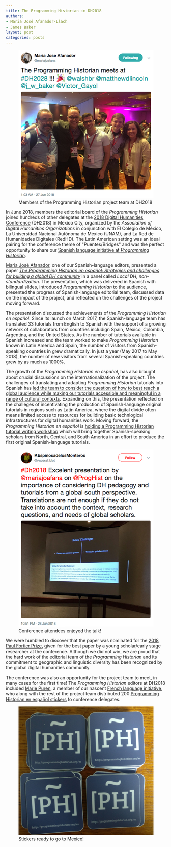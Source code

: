 ```yaml
---
title: The Programming Historian in DH2018
authors:
- Maria José Afanador-Llach
- James Baker
layout: post
categories: posts
---
```


<p><figure><a href="https://twitter.com/mariajoafana/status/1011761787417628673">
        <img src="/images/dh2018blog/team-shot.png" alt=""/></a><figcaption>
    Members of the Programming Historian project team at DH2018</figcaption></figure></p>

In June 2018, members the editorial board of the *Programming Historian* joined hundreds of other delegates at the [2018 Digital Humanities Conference](https://dh2018.adho.org/en/) (DH2018) in Mexico City, organized by the *Association of Digital Humanities Organizations* in conjunction with El Colegio de México, La Universidad Nacional Autónoma de México (UNAM), and La Red de Humanidades Digitales (RedHD). The Latin American setting was an ideal pairing for the conference theme of "Puentes/Bridges" and was the perfect opportunity to share our [Spanish language initiative at *Programming Historian*](https://programminghistorian.org/es/).

[Maria José Afanador](https://github.com/mariajoafana), one of our Spanish-language editors, presented a paper *[The Programming Historian en español: Strategies and challenges for building a global DH community](https://dh2018.adho.org/the-programming-historian-en-espanol-estrategias-y-retos-para-la-construccion-de-una-comunidad-global-de-hd/)* in a panel called *Local DH, non-standardization*. The presentation, which was delivered in Spanish with bilingual slides, introduced *Programming Historian* to the audience, presented the progress of Spanish-language editorial team, discussed data on the impact of the project, and reflected on the challenges of the project moving forward.

The presentation discussed the achievements of the *Programming Historian en español*. Since its launch on March 2017, the Spanish-language team has translated 33 tutorials from English to Spanish with the support of a growing network of collaborators from countries includign Spain, Mexico, Colombia, Argentina, and the United States. As the number of tutorials available in Spanish increased and the team worked to make *Programming Historian* known in Latin America and Spain, the number of visitors from Spanish-speaking countries in grew dramatically. In just a year (May 2017 to May 2018), the number of new visitors from several Spanish-speaking countries grew by as much as 1000%.    

The growth of the *Programming Historian en español*, has also brought about crucial discussions on the internationalization of the project. The challenges of translating and adapting *Programming Historian* tutorials into Spanish has [led the team to consider the question of how to best reach a global audience while making our tutorials accessible and meaningful in a range of cultural contexts](https://github.com/programminghistorian/jekyll/issues/651). Expanding on this, the presentation reflected on the challeges of incentivating the production of Spanish-language original tutorials in regions such as Latin America, where the digital divide often means limited access to resources for building basic technlogical infrastructures for digital humanities work. Moving forward, the *Programming Historian en español* is [holding a Programming Historian tutorial writing workshop](https://programminghistorian.org/posts/convocatoria-taller-PH-espanol) which will bring together Spanish-speaking scholars from North, Central, and South America in an effort to produce the first original Spanish-language tutorials.

<p><figure><a href="https://twitter.com/visceral_blot/status/1012453500595290112">
        <img src="/images/dh2018blog/talk-grab.png" alt=""/></a><figcaption>
    Conference attendees enjoyed the talk!</figcaption></figure></p>

We were humbled to discover that the paper was nominated for the [2018 Paul Fortier Prize](http://adho.org/announcements/2018/six-nominees-2018-paul-fortier-prize), given for the best paper by a young scholar/early stage researcher at the conference. Although we did not win, we are proud that the hard work of the editorial team of the *Programming Historian* and its commitment to geographic and linguistic diversity has been recognized by the global digital humanities community.  

The conference was also an opportunity for the project team to meet, in many cases for the first time! The *Programming Historian* editors at DH2018 included [Marie Puren](https://github.com/mpuren), a member of our nascent [French language initiative](https://github.com/programminghistorian/jekyll/issues?q=french+label%3Afrench), who along with the rest of the project team distributed 200 [Programming Historian en español stickers](https://github.com/programminghistorian/jekyll/tree/gh-pages/_promo) to conference delegates.

<p><figure><a href="/images/dh2018blog/stickers-shot.jpg">
        <img src="/images/dh2018blog/stickers-shot.jpg" alt=""/></a><figcaption>
    Stickers ready to go to Mexico!</figcaption></figure></p>
